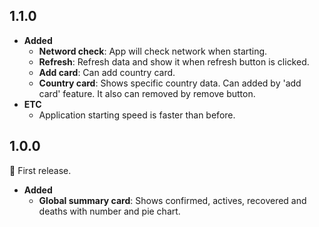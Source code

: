 ## 1.1.0
- **Added**
    - **Netword check**: App will check network when starting.
    - **Refresh**: Refresh data and show it when refresh button is clicked.
    - **Add card**: Can add country card.
    - **Country card**: Shows specific country data. Can added by 'add card' feature. It also can removed by remove button.
- **ETC**
    - Application starting speed is faster than before.

## 1.0.0
:tada: First release.

- **Added**
    - **Global summary card**: Shows confirmed, actives, recovered and deaths with number and pie chart.